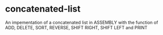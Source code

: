 # concatenated-list
An impementation of a concatenated list in ASSEMBLY with the function of ADD, DELETE, SORT, REVERSE, SHIFT RIGHT, SHIFT LEFT and PRINT
